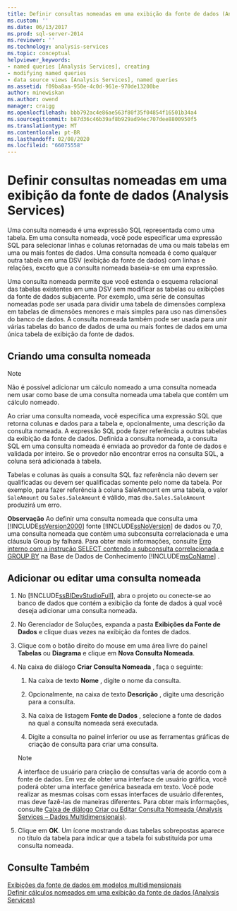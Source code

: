 ```yaml
---
title: Definir consultas nomeadas em uma exibição da fonte de dados (Analysis Services) | Microsoft Docs
ms.custom: ''
ms.date: 06/13/2017
ms.prod: sql-server-2014
ms.reviewer: ''
ms.technology: analysis-services
ms.topic: conceptual
helpviewer_keywords:
- named queries [Analysis Services], creating
- modifying named queries
- data source views [Analysis Services], named queries
ms.assetid: f09ba8aa-950e-4c0d-961e-970de13200be
author: minewiskan
ms.author: owend
manager: craigg
ms.openlocfilehash: bbb792ac4e86ae563f80f35f04854f16501b34a4
ms.sourcegitcommit: b87d36c46b39af8b929ad94ec707dee8800950f5
ms.translationtype: MT
ms.contentlocale: pt-BR
ms.lasthandoff: 02/08/2020
ms.locfileid: "66075558"
---
```

# <a name="define-named-queries-in-a-data-source-view-analysis-services"></a>Definir consultas nomeadas em uma exibição da fonte de dados (Analysis Services)
  Uma consulta nomeada é uma expressão SQL representada como uma tabela. Em uma consulta nomeada, você pode especificar uma expressão SQL para selecionar linhas e colunas retornadas de uma ou mais tabelas em uma ou mais fontes de dados. Uma consulta nomeada é como qualquer outra tabela em uma DSV (exibição da fonte de dados) com linhas e relações, exceto que a consulta nomeada baseia-se em uma expressão.  
  
 Uma consulta nomeada permite que você estenda o esquema relacional das tabelas existentes em uma DSV sem modificar as tabelas ou exibições da fonte de dados subjacente. Por exemplo, uma série de consultas nomeadas pode ser usada para dividir uma tabela de dimensões complexa em tabelas de dimensões menores e mais simples para uso nas dimensões do banco de dados. A consulta nomeada também pode ser usada para unir várias tabelas do banco de dados de uma ou mais fontes de dados em uma única tabela de exibição da fonte de dados.  
  
## <a name="creating-a-named-query"></a>Criando uma consulta nomeada  
  
> [!NOTE]  
>  Não é possível adicionar um cálculo nomeado a uma consulta nomeada nem usar como base de uma consulta nomeada uma tabela que contém um cálculo nomeado.  
  
 Ao criar uma consulta nomeada, você especifica uma expressão SQL que retorna colunas e dados para a tabela e, opcionalmente, uma descrição da consulta nomeada. A expressão SQL pode fazer referência a outras tabelas da exibição da fonte de dados. Definida a consulta nomeada, a consulta SQL em uma consulta nomeada é enviada ao provedor da fonte de dados e validada por inteiro. Se o provedor não encontrar erros na consulta SQL, a coluna será adicionada à tabela.  
  
 Tabelas e colunas às quais a consulta SQL faz referência não devem ser qualificadas ou devem ser qualificadas somente pelo nome da tabela. Por exemplo, para fazer referência à coluna SaleAmount em uma tabela, o valor `SaleAmount` ou `Sales.SaleAmount` é válido, mas `dbo.Sales.SaleAmount` produzirá um erro.  
  
 **Observação** Ao definir uma consulta nomeada que consulta uma [!INCLUDE[ssVersion2000](../../includes/ssversion2000-md.md)] fonte [!INCLUDE[ssNoVersion](../../includes/ssnoversion-md.md)] de dados ou 7,0, uma consulta nomeada que contém uma subconsulta correlacionada e uma cláusula Group by falhará. Para obter mais informações, consulte [Erro interno com a instrução SELECT contendo a subconsulta correlacionada e GROUP BY](https://support.microsoft.com/kb/274729) na Base de Dados de Conhecimento [!INCLUDE[msCoName](../../includes/msconame-md.md)] .  
  
## <a name="add-or-edit-a-named-query"></a>Adicionar ou editar uma consulta nomeada  
  
1.  No [!INCLUDE[ssBIDevStudioFull](../../includes/ssbidevstudiofull-md.md)], abra o projeto ou conecte-se ao banco de dados que contém a exibição da fonte de dados à qual você deseja adicionar uma consulta nomeada.  
  
2.  No Gerenciador de Soluções, expanda a pasta **Exibições da Fonte de Dados** e clique duas vezes na exibição da fontes de dados.  
  
3.  Clique com o botão direito do mouse em uma área livre do painel **Tabelas** ou **Diagrama** e clique em **Nova Consulta Nomeada**.  
  
4.  Na caixa de diálogo **Criar Consulta Nomeada** , faça o seguinte:  
  
    1.  Na caixa de texto **Nome** , digite o nome da consulta.  
  
    2.  Opcionalmente, na caixa de texto **Descrição** , digite uma descrição para a consulta.  
  
    3.  Na caixa de listagem **Fonte de Dados** , selecione a fonte de dados na qual a consulta nomeada será executada.  
  
    4.  Digite a consulta no painel inferior ou use as ferramentas gráficas de criação de consulta para criar uma consulta.  
  
    > [!NOTE]  
    >  A interface de usuário para criação de consultas varia de acordo com a fonte de dados. Em vez de obter uma interface de usuário gráfica, você poderá obter uma interface genérica baseada em texto. Você pode realizar as mesmas coisas com essas interfaces de usuário diferentes, mas deve fazê-las de maneiras diferentes. Para obter mais informações, consulte [Caixa de diálogo Criar ou Editar Consulta Nomeada &#40;Analysis Services – Dados Multidimensionais&#41;](../create-or-edit-named-query-dialog-box-analysis-services-multidimensional-data.md).  
  
5.  Clique em **OK**. Um ícone mostrando duas tabelas sobrepostas aparece no título da tabela para indicar que a tabela foi substituída por uma consulta nomeada.  
  
## <a name="see-also"></a>Consulte Também  
 [Exibições da fonte de dados em modelos multidimensionais](data-source-views-in-multidimensional-models.md)   
 [Definir cálculos nomeados em uma exibição da fonte de dados &#40;Analysis Services&#41;](define-named-calculations-in-a-data-source-view-analysis-services.md)  
  
  

